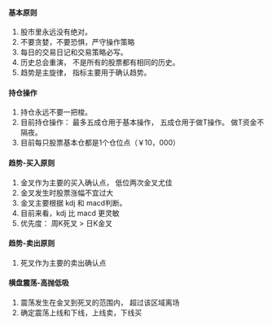 #### 基本原则
1. 股市里永远没有绝对。
2. 不要贪婪，不要恐惧，严守操作策略
3. 每日的交易日记和交易策略必写。
4. 历史总会重演， 不是所有的股票都有相同的历史。
5. 趋势是主旋律， 指标主要用于确认趋势。

#### 持仓操作
1. 持仓永远不要一把梭。
2. 目前持仓操作： 最多五成仓用于基本操作， 五成仓用于做T操作。 做T资金不隔夜。
3. 目前每只股票基本仓都是1个仓位点（￥10，000）

#### 趋势-买入原则
1. 金叉作为主要的买入确认点， 低位两次金叉尤佳
2. 金叉发生时股票涨幅不宜过大
3. 金叉主要根据 kdj 和 macd判断。
4. 目前来看，kdj 比 macd 更灵敏
5. 优先度： 周K死叉 > 日K金叉

#### 趋势-卖出原则
1. 死叉作为主要的卖出确认点


#### 横盘震荡-高抛低吸
1. 震荡发生在金叉到死叉的范围内， 超过该区域离场
3. 确定震荡上线和下线，上线卖，下线买


